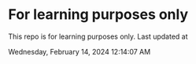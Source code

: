 # For learning purposes only
This repo is for learning purposes only.
Last updated at

Wednesday, February 14, 2024 12:14:07 AM

